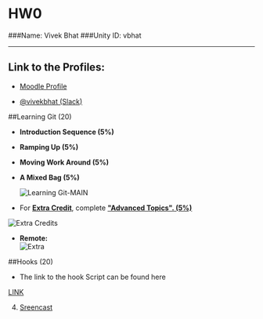 # HW0

###Name: Vivek Bhat
###Unity ID: vbhat

<hr>

## Link to the Profiles: 

  * [Moodle Profile](https://moodle-courses1617.wolfware.ncsu.edu/user/profile.php?id=116130)

  * [@vivekbhat (Slack)](https://csc519-s17.slack.com/messages/@vivekbhat/team/vivekbhat/)


##Learning Git (20)

* **Introduction Sequence (5%)**
* **Ramping Up (5%)**
* **Moving Work Around (5%)**
* **A Mixed Bag (5%)**

  ![Learning Git-_MAIN_](https://github.ncsu.edu/vbhat/HW0/blob/master/resources/1.png)

* For <u>**Extra Credit**</u>, complete <b><u>"Advanced Topics". (5%)</b></u>

![Extra Credits](https://github.ncsu.edu/vbhat/HW0/blob/master/resources/2.png)


* **Remote:**<br>
![Extra](https://github.ncsu.edu/vbhat/HW0/blob/master/resources/3.png)



##Hooks (20)

   * The link to the hook Script can be found here
      
[LINK](https://github.ncsu.edu/vbhat/HookScript/blob/master/post-commit)

4. [Sreencast](https://youtu.be/cQyJzsPMcxU)
 

